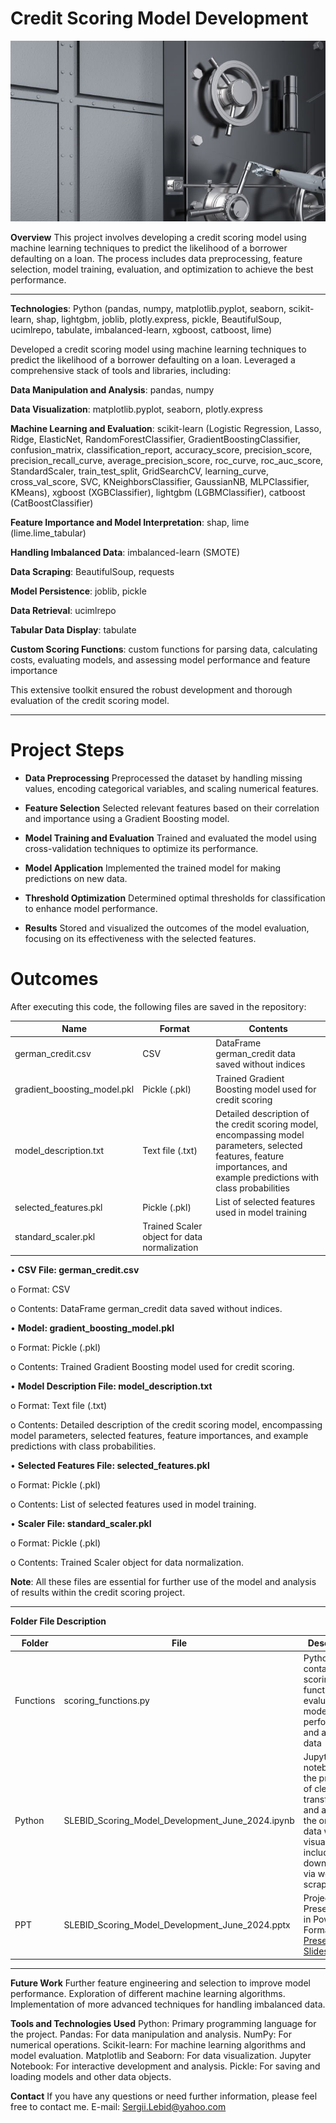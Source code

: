 # **Credit Scoring Model Development**

![Illustration](bank.jpg)

**Overview**
This project involves developing a credit scoring model using machine learning techniques to predict the likelihood of a borrower defaulting on a loan. The process includes data preprocessing, feature selection, model training, evaluation, and optimization to achieve the best performance.

---
**Technologies**: Python (pandas, numpy, matplotlib.pyplot, seaborn, scikit-learn, shap, lightgbm, joblib, plotly.express, pickle, BeautifulSoup, ucimlrepo, tabulate, imbalanced-learn, xgboost, catboost, lime)

Developed a credit scoring model using machine learning techniques to predict the likelihood of a borrower defaulting on a loan. Leveraged a comprehensive stack of tools and libraries, including:

**Data Manipulation and Analysis**: pandas, numpy

**Data Visualization**: matplotlib.pyplot, seaborn, plotly.express

**Machine Learning and Evaluation**: scikit-learn (Logistic Regression, Lasso, Ridge, ElasticNet, RandomForestClassifier, GradientBoostingClassifier, confusion_matrix, classification_report, accuracy_score, precision_score, precision_recall_curve, average_precision_score, roc_curve, roc_auc_score, StandardScaler, train_test_split, GridSearchCV, learning_curve, cross_val_score, SVC, KNeighborsClassifier, GaussianNB, MLPClassifier, KMeans), xgboost (XGBClassifier), lightgbm (LGBMClassifier), catboost (CatBoostClassifier)

**Feature Importance and Model Interpretation**: shap, lime (lime.lime_tabular)

**Handling Imbalanced Data**: imbalanced-learn (SMOTE)

**Data Scraping**: BeautifulSoup, requests

**Model Persistence**: joblib, pickle

**Data Retrieval**: ucimlrepo

**Tabular Data Display**: tabulate

**Custom Scoring Functions**: custom functions for parsing data, calculating costs, evaluating models, and assessing model performance and feature importance

This extensive toolkit ensured the robust development and thorough evaluation of the credit scoring model.

---

# **Project Steps**

- **Data Preprocessing** Preprocessed the dataset by handling missing values, encoding categorical variables, and scaling numerical features.

- **Feature Selection** Selected relevant features based on their correlation and importance using a Gradient Boosting model.

- **Model Training and Evaluation** Trained and evaluated the model using cross-validation techniques to optimize its performance.

- **Model Application** Implemented the trained model for making predictions on new data.

- **Threshold Optimization** Determined optimal thresholds for classification to enhance model performance.

- **Results** Stored and visualized the outcomes of the model evaluation, focusing on its effectiveness with the selected features.

# **Outcomes**
After executing this code, the following files are saved in the repository:

| Name | Format | Contents |
|-----------------|-----------------|-----------------|
| german_credit.csv |  CSV | DataFrame german_credit data saved without indices |
| gradient_boosting_model.pkl | Pickle (.pkl) | Trained Gradient Boosting model used for credit scoring |
| model_description.txt | Text file (.txt) | Detailed description of the credit scoring model, encompassing model parameters, selected features, feature importances, and example predictions with class probabilities|
| selected_features.pkl | Pickle (.pkl) | List of selected features used in model training |
| standard_scaler.pkl | Trained Scaler object for data normalization |


•	**CSV File: german_credit.csv**

  o	Format: CSV
  
  o	Contents: DataFrame german_credit data saved without indices.
  
•	**Model: gradient_boosting_model.pkl**

  o	Format: Pickle (.pkl)
  
  o	Contents: Trained Gradient Boosting model used for credit scoring.
  
•	**Model Description File: model_description.txt**

  o	Format: Text file (.txt)
  
  o	Contents: Detailed description of the credit scoring model, encompassing model parameters, selected features, feature importances, and example predictions with class probabilities.
  
•	**Selected Features File: selected_features.pkl**

  o	Format: Pickle (.pkl)
  
  o	Contents: List of selected features used in model training.
  
•	**Scaler File: standard_scaler.pkl**

  o	Format: Pickle (.pkl)
  
  o	Contents: Trained Scaler object for data normalization.

**Note**: All these files are essential for further use of the model and analysis of results within the credit scoring project.

---
**Folder File Description**

| Folder | File | Description |
|-----------------|-----------------|-----------------|
| Functions | scoring_functions.py |Python script containing scoring functions for evaluating model performance and analyzing data     |
|Python | SLEBID_Scoring_Model_Development_June_2024.ipynb |Jupyter notebook - the process of cleaning, transforming, and analyzing the original data with visualizations, including data downloaded via web scraping.|
|PPT | SLEBID_Scoring_Model_Development_June_2024.pptx  |Project Presentation in PowerPoint Format [Presentation Slides](https://docs.google.com/presentation/d/178v7TiIdxXEeY77qPhUNx4hxJFgdtN40MWnh_xNDoOU/edit?usp=sharing)|
---

**Future Work**
Further feature engineering and selection to improve model performance.
Exploration of different machine learning algorithms.
Implementation of more advanced techniques for handling imbalanced data.

**Tools and Technologies Used**
Python: Primary programming language for the project.
Pandas: For data manipulation and analysis.
NumPy: For numerical operations.
Scikit-learn: For machine learning algorithms and model evaluation.
Matplotlib and Seaborn: For data visualization.
Jupyter Notebook: For interactive development and analysis.
Pickle: For saving and loading models and other data objects.

**Contact**
If you have any questions or need further information, please feel free to contact me.
E-mail: Sergii.Lebid@yahoo.com
